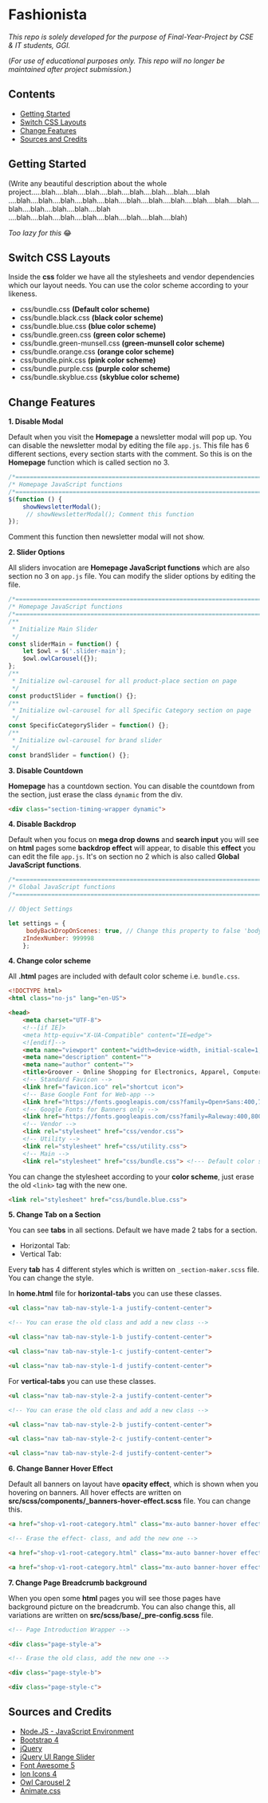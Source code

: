 # Fashionista

*This repo is solely developed for the purpose of Final-Year-Project by CSE & IT students, GGI.*

(*For use of educational purposes only. This repo will no longer be maintained after project submission.*)



## Contents

- [Getting Started](#getting-started)
- [Switch CSS Layouts](#switch-css-layouts)
- [Change Features](#change-features)
- [Sources and Credits](#sources-and-credits)




## Getting Started

(Write any beautiful description about the whole project.....blah....blah....blah....blah....blah....blah....blah....blah
....blah....blah....blah....blah....blah....blah....blah....blah....blah....blah....blah....blah....blah....blah....blah....blah
....blah....blah....blah....blah....blah....blah....blah....blah)

*Too lazy for this* 😂



## Switch CSS Layouts

Inside the **css** folder we have all the stylesheets and vendor dependencies which our layout needs. You can use the color scheme according to your likeness.

- css/bundle.css **(Default color scheme)**
- css/bundle.black.css **(black color scheme)**
- css/bundle.blue.css **(blue color scheme)**
- css/bundle.green.css **(green color scheme)**
- css/bundle.green-munsell.css **(green-munsell color scheme)**
- css/bundle.orange.css **(orange color scheme)**
- css/bundle.pink.css **(pink color scheme)**
- css/bundle.purple.css **(purple color scheme)**
- css/bundle.skyblue.css **(skyblue color scheme)**



## Change Features

**1. Disable Modal**

Default when you visit the **Homepage** a newsletter modal will pop up. You can disable the newsletter modal by editing the file `app.js`. This file has 6 different sections, every section starts with the comment. So this is on the **Homepage** function which is called section no 3.

```javascript
/*============================================================================*/
/* Homepage JavaScript functions
/*============================================================================*/
$(function () {
    showNewsletterModal();
     // showNewsletterModal(); Comment this function
});
```

Comment this function then newsletter modal will not show.

**2. Slider Options**

All sliders invocation are **Homepage JavaScript functions** which are also section no 3 on `app.js` file. You can modify the slider options by editing the file.

```javascript
/*============================================================================*/
/* Homepage JavaScript functions
/*============================================================================*/
/**
 * Initialize Main Slider
 */
const sliderMain = function() {
    let $owl = $('.slider-main');
	$owl.owlCarousel({});
};
/**
 * Initialize owl-carousel for all product-place section on page
 */
const productSlider = function() {};
/**
 * Initialize owl-carousel for all Specific Category section on page
 */
const SpecificCategorySlider = function() {};
/**
 * Initialize owl-carousel for brand slider
 */
const brandSlider = function() {};
```

**3. Disable Countdown**

**Homepage** has a countdown section. You can disable the countdown from the section, just erase the class `dynamic` from the div.

```html
<div class="section-timing-wrapper dynamic">
```

**4. Disable Backdrop**

Default when you focus on **mega drop downs** and **search input** you will see on **html** pages some **backdrop effect** will appear, to disable this **effect** you can edit the file `app.js`. It's on section no 2 which is also called **Global JavaScript functions**.

```javascript
/*============================================================================*/
/* Global JavaScript functions
/*============================================================================*/

// Object Settings

let settings = {
     bodyBackDropOnScenes: true, // Change this property to false 'bodyBackDropOnScenes: false'
    zIndexNumber: 999998
    };
```

**4. Change color scheme**

All **.html** pages are included with default color scheme i.e. `bundle.css`.

```html
<!DOCTYPE html>
<html class="no-js" lang="en-US">

<head>
    <meta charset="UTF-8">
    <!--[if IE]>
    <meta http-equiv="X-UA-Compatible" content="IE=edge">
    <![endif]-->
    <meta name="viewport" content="width=device-width, initial-scale=1, shrink-to-fit=no">
    <meta name="description" content="">
    <meta name="author" content="">
    <title>Groover - Online Shopping for Electronics, Apparel, Computers, Books, DVDs & more</title>
    <!-- Standard Favicon -->
    <link href="favicon.ico" rel="shortcut icon">
    <!-- Base Google Font for Web-app -->
    <link href="https://fonts.googleapis.com/css?family=Open+Sans:400,700" rel="stylesheet">
    <!-- Google Fonts for Banners only -->
    <link href="https://fonts.googleapis.com/css?family=Raleway:400,800" rel="stylesheet">
    <!-- Vendor -->
    <link rel="stylesheet" href="css/vendor.css">
    <!-- Utility -->
    <link rel="stylesheet" href="css/utility.css">
    <!-- Main -->
    <link rel="stylesheet" href="css/bundle.css"> <!--- Default color scheme -->
```

You can change the stylesheet according to your **color scheme**, just erase the old `<link>` tag with the new one.

```html
<link rel="stylesheet" href="css/bundle.blue.css">
```

**5. Change Tab on a Section**

You can see **tabs** in all sections. Default we have made 2 tabs for a section.

- Horizontal Tab:
- Vertical Tab:

Every **tab** has 4 different styles which is written on `_section-maker.scss` file. You can change the style.

In **home.html** file for **horizontal-tabs** you can use these classes.

```html
<ul class="nav tab-nav-style-1-a justify-content-center">

<!-- You can erase the old class and add a new class -->

<ul class="nav tab-nav-style-1-b justify-content-center">

<ul class="nav tab-nav-style-1-c justify-content-center">

<ul class="nav tab-nav-style-1-d justify-content-center">
```

For **vertical-tabs** you can use these classes.

```html
<ul class="nav tab-nav-style-2-a justify-content-center">

<!-- You can erase the old class and add a new class -->

<ul class="nav tab-nav-style-2-b justify-content-center">

<ul class="nav tab-nav-style-2-c justify-content-center">

<ul class="nav tab-nav-style-2-d justify-content-center">
```

**6. Change Banner Hover Effect**

Default all banners on layout have **opacity effect**, which is shown when you hovering on banners. All hover effects are written on **src/scss/components/_banners-hover-effect.scss** file. You can change this.

```html
<a href="shop-v1-root-category.html" class="mx-auto banner-hover effect-dark-opacity">

<!-- Erase the effect- class, and add the new one -->

<a href="shop-v1-root-category.html" class="mx-auto banner-hover effect-border-scaling-gray">

<a href="shop-v1-root-category.html" class="mx-auto banner-hover effect-border-scaling-black">
```

**7. Change Page Breadcrumb background**

When you open some **html** pages you will see those pages have background picture on the breadcrumb. You can also change this, all variations are written on **src/scss/base/_pre-config.scss** file.

```html
<!-- Page Introduction Wrapper -->

<div class="page-style-a">

<!-- Erase the old class, add the new one -->

<div class="page-style-b">

<div class="page-style-c">
```



## Sources and Credits

- [Node.JS - JavaScript Environment](https://nodejs.org/en/download/)
- [Bootstrap 4](https://getbootstrap.com/)
- [jQuery](https://jquery.com/)
- [jQuery UI Range Slider](https://jqueryui.com/slider/)
- [Font Awesome 5](https://fontawesome.com/)
- [Ion Icons 4](https://ionicons.com/)
- [Owl Carousel 2](https://owlcarousel2.github.io/OwlCarousel2/)
- [Animate.css](https://daneden.github.io/animate.css/)
